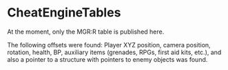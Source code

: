 # CheatEngineTables
At the moment, only the MGR:R table is published here.

The following offsets were found: Player XYZ position, camera position, rotation, health, BP, auxiliary items (grenades, RPGs, first aid kits, etc.), and also a pointer to a structure with pointers to enemy objects was found.
